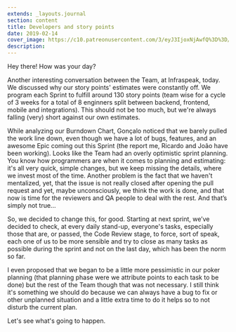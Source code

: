 ```yaml
---
extends: _layouts.journal
section: content
title: Developers and story points
date: 2019-02-14
cover_image: https://c10.patreonusercontent.com/3/eyJ3IjoxNjAwfQ%3D%3D/patreon-media/p/post/24710698/fe49c42f32d94716acea0fcdd195c19d/10?token-time=1552176000&token-hash=UzwidMK331lRJhYFvIhUh-KPuz3vciBPUioIvgV5PhY%3D
description: 
---
```


Hey there! How was your day?

Another interesting conversation between the Team, at Infraspeak, today. We discussed why our story points' estimates were constantly off. We program each Sprint to fulfill around 130 story points (team wise for a cycle of 3 weeks for a total of 8 enginners split between backend, frontend, mobile and integrations). This should not be too much, but we're always falling (very) short against our own estimates.

While analyzing our Burndown Chart, Gonçalo noticed that we barely pulled the work line down, even though we have a lot of bugs, features, and an awesome Epic coming out this Sprint (the report me, Ricardo and João have been working). Looks like the Team had an overly optimistic sprint planning. You know how programmers are when it comes to planning and estimating: it's all very quick, simple changes, but we keep missing the details, where we invest most of the time. Another problem is the fact that we haven't mentalized, yet, that the issue is not really closed after opening the pull request and yet, maybe unconsciously, we think the work is done, and that now is time for the reviewers and QA people to deal with the rest. And that’s simply not true...

So, we decided to change this, for good. Starting at next sprint, we’ve decided to check, at every daily stand-up, everyone's tasks, especially those that are, or passed, the Code Review stage, to force, sort of speak, each one of us to be more sensible and try to close as many tasks as possible during the sprint and not on the last day, which has been the norm so far.

I even proposed that we began to be a little more pessimistic in our poker planning (that planning phase were we attribute points to each task to be done) but the rest of the Team though that was not necessary. I still think it's something we should do because we can always have a bug to fix or other unplanned situation and a little extra time to do it helps so to not disturb the current plan.

Let's see what's going to happen.